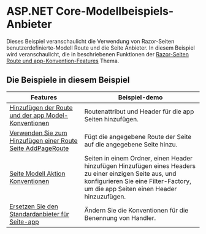 # <a name="aspnet-core-model-providers-sample"></a>ASP.NET Core-Modellbeispiels-Anbieter

Dieses Beispiel veranschaulicht die Verwendung von Razor-Seiten benutzerdefinierte-Modell Route und die Seite Anbieter. In diesem Beispiel wird veranschaulicht, die in beschriebenen Funktionen der [Razor-Seiten Route und app-Konvention-Features](https://docs.microsoft.com/aspnet/core/mvc/razor-pages/razor-pages-convention-features) Thema.

## <a name="examples-in-this-sample"></a>Die Beispiele in diesem Beispiel

| Features | Beispiel-demo |
| -------- | ----------- |
| [Hinzufügen der Route und der app Model-Konventionen](https://docs.microsoft.com/aspnet/core/mvc/razor-pages/razor-pages-convention-features#add-route-and-app-model-conventions) | Routenattribut und Header für die app Seiten hinzufügen. |
| [Verwenden Sie zum Hinzufügen einer Route Seite AddPageRoute](https://docs.microsoft.com/aspnet/core/mvc/razor-pages/razor-pages-convention-features#configure-a-page-route) | Fügt die angegebene Route der Seite auf die angegebene Seite hinzu. |
| [Seite Modell Aktion Konventionen](https://docs.microsoft.com/aspnet/core/mvc/razor-pages/razor-pages-convention-features#page-model-action-conventions) | Seiten in einem Ordner, einen Header hinzufügen Hinzufügen eines Headers zu einer einzigen Seite aus, und konfigurieren Sie eine Filter-Factory, um die app Seiten einen Header hinzuzufügen. |
| [Ersetzen Sie den Standardanbieter für Seite-app](https://docs.microsoft.com/aspnet/core/mvc/razor-pages/razor-pages-convention-features#replace-the-default-page-app-model-provider) | Ändern Sie die Konventionen für die Benennung von Handler. |
